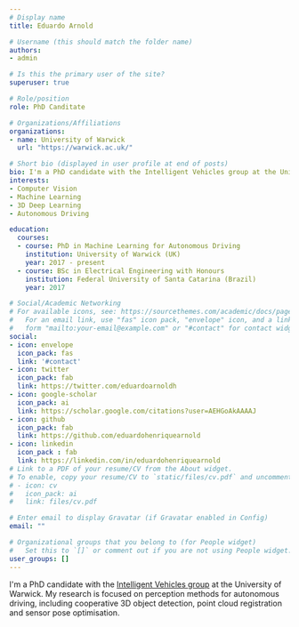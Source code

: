 ```yaml
---
# Display name
title: Eduardo Arnold

# Username (this should match the folder name)
authors:
- admin

# Is this the primary user of the site?
superuser: true

# Role/position
role: PhD Canditate

# Organizations/Affiliations
organizations:
- name: University of Warwick
  url: "https://warwick.ac.uk/"

# Short bio (displayed in user profile at end of posts)
bio: I'm a PhD candidate with the Intelligent Vehicles group at the University of Warwick. My research is focused on perception methods for autonomous driving.
interests:
- Computer Vision
- Machine Learning
- 3D Deep Learning
- Autonomous Driving

education:
  courses:
  - course: PhD in Machine Learning for Autonomous Driving
    institution: University of Warwick (UK)
    year: 2017 - present
  - course: BSc in Electrical Engineering with Honours
    institution: Federal University of Santa Catarina (Brazil)
    year: 2017

# Social/Academic Networking
# For available icons, see: https://sourcethemes.com/academic/docs/page-builder/#icons
#   For an email link, use "fas" icon pack, "envelope" icon, and a link in the
#   form "mailto:your-email@example.com" or "#contact" for contact widget.
social:
- icon: envelope
  icon_pack: fas
  link: '#contact'
- icon: twitter
  icon_pack: fab
  link: https://twitter.com/eduardoarnoldh
- icon: google-scholar
  icon_pack: ai
  link: https://scholar.google.com/citations?user=AEHGoAkAAAAJ
- icon: github
  icon_pack: fab
  link: https://github.com/eduardohenriquearnold
- icon: linkedin
  icon_pack : fab
  link: https://linkedin.com/in/eduardohenriquearnold
# Link to a PDF of your resume/CV from the About widget.
# To enable, copy your resume/CV to `static/files/cv.pdf` and uncomment the lines below.
# - icon: cv
#   icon_pack: ai
#   link: files/cv.pdf

# Enter email to display Gravatar (if Gravatar enabled in Config)
email: ""

# Organizational groups that you belong to (for People widget)
#   Set this to `[]` or comment out if you are not using People widget.
user_groups: []
---
```

I'm a PhD candidate with the [Intelligent Vehicles group](https://warwick.ac.uk/fac/sci/wmg/research/cav/) at the University of Warwick. My research is focused on perception methods for autonomous driving, including cooperative 3D object detection, point cloud registration and sensor pose optimisation.

